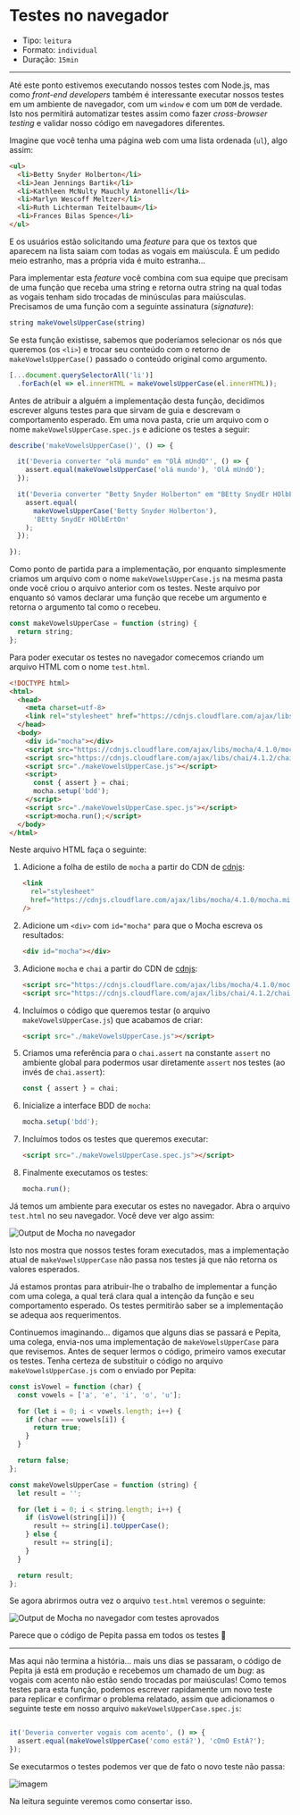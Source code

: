 # Testes no navegador

* Tipo: `leitura`
* Formato: `individual`
* Duração: `15min`

***

Até este ponto estivemos executando nossos testes com Node.js, mas como
*front-end developers* também é interessante executar nossos testes em um
ambiente de navegador, com um `window` e com um `DOM` de verdade. Isto nos
permitirá automatizar testes assim como fazer _cross-browser testing_ e validar
nosso código em navegadores diferentes.

Imagine que você tenha uma página web com uma lista ordenada (`ul`), algo assim:

```html
<ul>
  <li>Betty Snyder Holberton</li>
  <li>Jean Jennings Bartik</li>
  <li>Kathleen McNulty Mauchly Antonelli</li>
  <li>Marlyn Wescoff Meltzer</li>
  <li>Ruth Lichterman Teitelbaum</li>
  <li>Frances Bilas Spence</li>
</ul>
```

E os usuários estão solicitando uma _feature_ para que os textos que aparecem na
lista saiam com todas as vogais em maiúscula. É um pedido meio estranho, mas a
própria vida é muito estranha...

Para implementar esta _feature_ você combina com sua equipe que precisam de uma
função que receba uma string e retorna outra string na qual todas as vogais
tenham sido trocadas de minúsculas para maiúsculas. Precisamos de uma função
com a seguinte assinatura (_signature_):

```js
string makeVowelsUpperCase(string)
```

Se esta função existisse, sabemos que poderíamos selecionar os nós que queremos
(os `<li>`) e trocar seu conteúdo com o retorno de `makeVowelsUpperCase()`
passado o conteúdo original como argumento.

```js
[...document.querySelectorAll('li')]
  .forEach(el => el.innerHTML = makeVowelsUpperCase(el.innerHTML));
```

Antes de atribuir a alguém a implementação desta função, decidimos escrever
alguns testes para que sirvam de guia e descrevam o comportamento esperado. Em
uma nova pasta, crie um arquivo com o nome `makeVowelsUpperCase.spec.js` e
adicione os testes a seguir:

```js
describe('makeVowelsUpperCase()', () => {

  it('Deveria converter "olá mundo" em "OlÁ mUndO"', () => {
    assert.equal(makeVowelsUpperCase('olá mundo'), 'OlÁ mUndO');
  });

  it('Deveria converter "Betty Snyder Holberton" em "BEtty SnydEr HOlbErtOn"', () => {
    assert.equal(
      makeVowelsUpperCase('Betty Snyder Holberton'),
      'BEtty SnydEr HOlbErtOn'
    );
  });

});
```

Como ponto de partida para a implementação, por enquanto simplesmente criamos
um arquivo com o nome `makeVowelsUpperCase.js` na mesma pasta onde você criou
o arquivo anterior com os testes. Neste arquivo por enquanto só vamos declarar
uma função que recebe um argumento e retorna o argumento tal como o recebeu.

```js
const makeVowelsUpperCase = function (string) {
  return string;
};
```

Para poder executar os testes no navegador comecemos criando um arquivo HTML
com o nome `test.html`.

```html
<!DOCTYPE html>
<html>
  <head>
    <meta charset=utf-8>
    <link rel="stylesheet" href="https://cdnjs.cloudflare.com/ajax/libs/mocha/4.1.0/mocha.min.css" />
  </head>
  <body>
    <div id="mocha"></div>
    <script src="https://cdnjs.cloudflare.com/ajax/libs/mocha/4.1.0/mocha.min.js"></script>
    <script src="https://cdnjs.cloudflare.com/ajax/libs/chai/4.1.2/chai.min.js"></script>
    <script src="./makeVowelsUpperCase.js"></script>
    <script>
      const { assert } = chai;
      mocha.setup('bdd');
    </script>
    <script src="./makeVowelsUpperCase.spec.js"></script>
    <script>mocha.run();</script>
  </body>
</html>
```

Neste arquivo HTML faça o seguinte:

1. Adicione a folha de estilo de `mocha` a partir do CDN de [cdnjs](https://cdnjs.com/):

   ```html
   <link
     rel="stylesheet"
     href="https://cdnjs.cloudflare.com/ajax/libs/mocha/4.1.0/mocha.min.css"
   />
   ```
2. Adicione um `<div>` com `id="mocha"` para que o Mocha escreva os resultados:

   ```html
   <div id="mocha"></div>
   ```
3. Adicione `mocha` e `chai` a partir do CDN de [cdnjs](https://cdnjs.com/):
   ```html
   <script src="https://cdnjs.cloudflare.com/ajax/libs/mocha/4.1.0/mocha.min.js"></script>
   <script src="https://cdnjs.cloudflare.com/ajax/libs/chai/4.1.2/chai.min.js"></script>
   ```
4. Incluímos o código que queremos testar (o arquivo `makeVowelsUpperCase.js`)
   que acabamos de criar:

   ```html
   <script src="./makeVowelsUpperCase.js"></script>
   ```
5. Criamos uma referência para o `chai.assert` na constante `assert` no ambiente
   global para podermos usar diretamente `assert` nos testes (ao invés de
   `chai.assert`):

   ```js
   const { assert } = chai;
   ```
6. Inicialize a interface BDD de `mocha`:

   ```js
   mocha.setup('bdd');
   ```
7. Incluímos todos os testes que queremos executar:

   ```html
   <script src="./makeVowelsUpperCase.spec.js"></script>
   ```
8. Finalmente executamos os testes:
   ```js
   mocha.run();
   ```

Já temos um ambiente para executar os estes no navegador. Abra o arquivo
`test.html` no seu navegador. Você deve ver algo assim:

![Output de Mocha no navegador](https://user-images.githubusercontent.com/110297/34898926-a840563a-f7c3-11e7-8872-c3f3a1f5339d.png)

Isto nos mostra que nossos testes foram executados, mas a implementação atual
de `makeVowelsUpperCase` não passa nos testes já que não retorna os valores esperados.

Já estamos prontas para atribuir-lhe o trabalho de implementar a função com uma
colega, a qual terá clara qual a intenção da função e seu comportamento esperado.
Os testes permitirão saber se a implementação se adequa aos requerimentos.

Continuemos imaginando... digamos que alguns dias se passará e Pepita, uma colega,
envia-nos uma implementação de `makeVowelsUpperCase` para que revisemos. Antes
de sequer lermos o código, primeiro vamos executar os testes. Tenha certeza de
substituir o código no arquivo `makeVowelsUpperCase.js` com o enviado por Pepita:

```js
const isVowel = function (char) {
  const vowels = ['a', 'e', 'i', 'o', 'u'];

  for (let i = 0; i < vowels.length; i++) {
    if (char === vowels[i]) {
      return true;
    }
  }

  return false;
};

const makeVowelsUpperCase = function (string) {
  let result = '';

  for (let i = 0; i < string.length; i++) {
    if (isVowel(string[i])) {
      result += string[i].toUpperCase();
    } else {
      result += string[i];
    }
  }

  return result;
};
```

Se agora abrirmos outra vez o arquivo `test.html` veremos o seguinte:

![Output de Mocha no navegador com testes aprovados](https://user-images.githubusercontent.com/110297/34899917-c8f6d402-f7c9-11e7-9e69-c00ed149d0e0.png)

Parece que o código de Pepita passa em todos os testes :tada:

***

Mas aqui não termina a história... mais uns dias se passaram, o código de Pepita
já está em produção e recebemos um chamado de um _bug_: as vogais com acento não
estão sendo trocadas por maiúsculas! Como temos testes para esta função, podemos
escrever rapidamente um novo teste para replicar e confirmar o problema relatado,
assim que adicionamos o seguinte teste em nosso arquivo `makeVowelsUpperCase.spec.js`:

```js

it('Deveria converter vogais com acento', () => {
  assert.equal(makeVowelsUpperCase('como está?'), 'cOmO EstÁ?');
});
```

Se executarmos o testes podemos ver que de fato o novo teste não passa:

![imagem](https://user-images.githubusercontent.com/110297/34906409-37ba7ecc-f83b-11e7-9500-10b5d1b49842.png)

Na leitura seguinte veremos como consertar isso.
